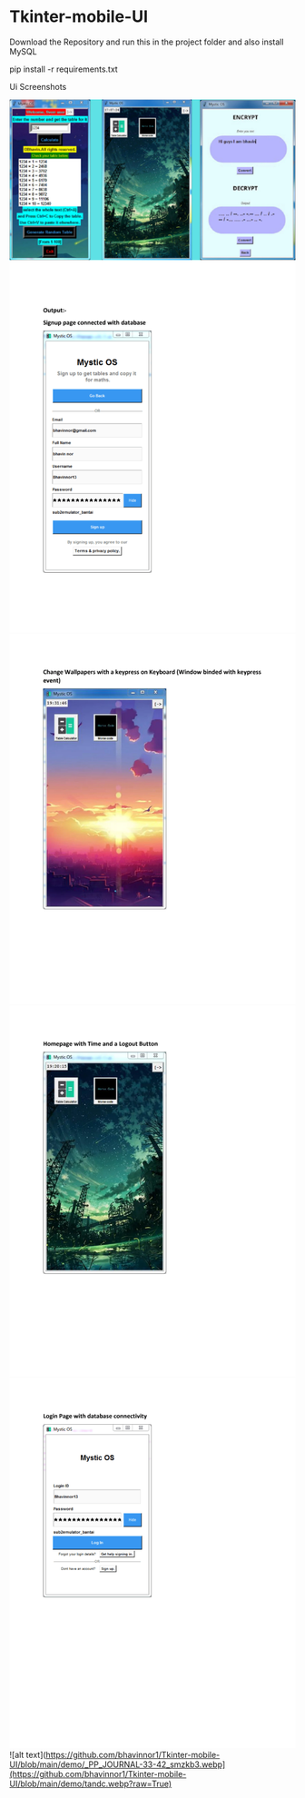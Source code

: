 # Tkinter-mobile-UI

Download the Repository and run this in the project folder and also install MySQL

pip install -r requirements.txt

Ui Screenshots

![alt text](https://github.com/bhavinnor1/Tkinter-mobile-UI/blob/main/demo/b09648963a45e90e85e8069e3191a8765217812c.webp?raw=True)
![alt text](https://github.com/bhavinnor1/Tkinter-mobile-UI/blob/main/demo/_PP_JOURNAL-33-42_smzkb3.webp?raw=True)
![alt text](https://github.com/bhavinnor1/Tkinter-mobile-UI/blob/main/demo/cwp.webp?raw=True)
![alt text](https://github.com/bhavinnor1/Tkinter-mobile-UI/blob/main/demo/hp.webp?raw=True)
![alt text](https://github.com/bhavinnor1/Tkinter-mobile-UI/blob/main/demo/login.webp?raw=True)
![alt text](https://github.com/bhavinnor1/Tkinter-mobile-UI/blob/main/demo/_PP_JOURNAL-33-42_smzkb3.webp](https://github.com/bhavinnor1/Tkinter-mobile-UI/blob/main/demo/tandc.webp?raw=True)
